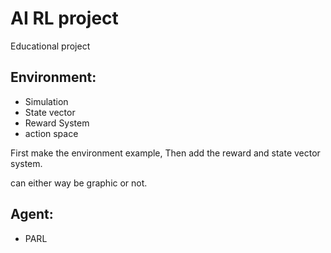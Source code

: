 # AI RL project

Educational project

## Environment:
- Simulation
- State vector
- Reward System
- action space

First make the environment example, Then add the reward and state vector system.

can either way be graphic or not.



## Agent:
- PARL
